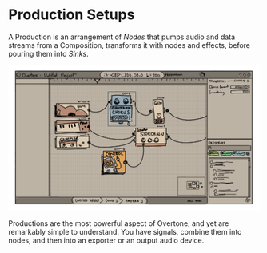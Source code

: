 # Production Setups

A Production is an arrangement of _Nodes_ that pumps audio and data streams
from a Composition, transforms it with nodes and effects,
before pouring them into _Sinks_.

![Overtone's multi track view, with several tracks, each with assigned instruments and clips.](../../assets/concept_production_view.png)

Productions are the most powerful aspect of Overtone, and yet are remarkably simple to understand.
You have signals, combine them into nodes, and then into an exporter or an output audio device.